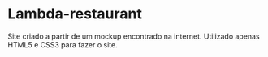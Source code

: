 # Lambda-restaurant
Site criado a partir de um mockup encontrado na internet.
Utilizado apenas HTML5 e CSS3 para fazer o site.
